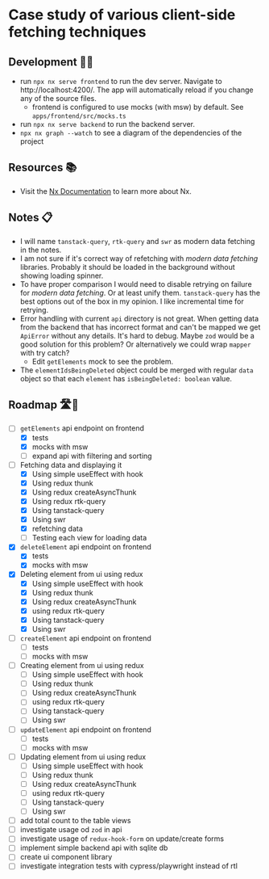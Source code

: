 # Case study of various client-side fetching techniques 

## Development 👨‍💻

- run `npx nx serve frontend` to run the dev server. Navigate to http://localhost:4200/. The app will automatically reload if you change any of the source files.
  - frontend is configured to use mocks (with msw) by default. See `apps/frontend/src/mocks.ts`
- run `npx nx serve backend` to run the backend server.
- `npx nx graph --watch` to see a diagram of the dependencies of the project

## Resources 📚️

- Visit the [Nx Documentation](https://nx.dev) to learn more about Nx.

## Notes 📋️

- I will name `tanstack-query`, `rtk-query` and `swr` as modern data fetching in the notes.
- I am not sure if it's correct way of refetching with _modern data fetching_ libraries. Probably it should be loaded in the background without showing loading spinner.
- To have proper comparison I would need to disable retrying on failure for _modern data fetching_. Or at least unify them. `tanstack-query` has the best options out of the box in my opinion. I like incremental time for retrying.
- Error handling with current `api` directory is not great. When getting data from the backend that has incorrect format and can't be mapped we get `ApiError` without any details. It's hard to debug. Maybe `zod` would be a good solution for this problem? Or alternatively we could wrap `mapper` with try catch?
  - Edit `getElements` mock to see the problem.
- The `elementIdsBeingDeleted` object could be merged with regular `data` object so that each `element` has `isBeingDeleted: boolean` value.

## Roadmap 🛣️🎯

- [ ] `getElements` api endpoint on frontend
  - [x] tests
  - [x] mocks with msw
  - [ ] expand api with filtering and sorting
- [ ] Fetching data and displaying it
  - [x] Using simple useEffect with hook
  - [x] Using redux thunk
  - [x] Using redux createAsyncThunk
  - [x] Using redux rtk-query
  - [x] Using tanstack-query
  - [x] Using swr
  - [x] refetching data
  - [ ] Testing each view for loading data
- [x] `deleteElement` api endpoint on frontend
  - [x] tests
  - [x] mocks with msw
- [x] Deleting element from ui using redux
  - [x] Using simple useEffect with hook
  - [x] Using redux thunk
  - [x] Using redux createAsyncThunk
  - [x] using redux rtk-query
  - [x] Using tanstack-query
  - [x] Using swr
- [ ] `createElement` api endpoint on frontend
  - [ ] tests
  - [ ] mocks with msw
- [ ] Creating element from ui using redux
  - [ ] Using simple useEffect with hook
  - [ ] Using redux thunk
  - [ ] Using redux createAsyncThunk
  - [ ] using redux rtk-query
  - [ ] Using tanstack-query
  - [ ] Using swr
- [ ] `updateElement` api endpoint on frontend
  - [ ] tests
  - [ ] mocks with msw
- [ ] Updating element from ui using redux
  - [ ] Using simple useEffect with hook
  - [ ] Using redux thunk
  - [ ] Using redux createAsyncThunk
  - [ ] using redux rtk-query
  - [ ] Using tanstack-query
  - [ ] Using swr
- [ ] add total count to the table views
- [ ] investigate usage od `zod` in api
- [ ] investigate usage of `redux-hook-form` on update/create forms
- [ ] implement simple backend api with sqlite db
- [ ] create ui component library
- [ ] investigate integration tests with cypress/playwright instead of rtl
